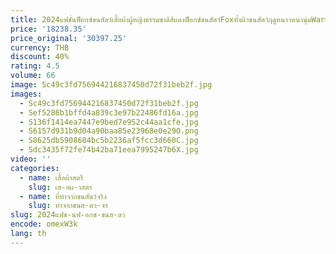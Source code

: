 ```yaml
---
title: 2024แฟชั่นฟ็อกซ์ขนสัตว์เสื้อผ้าผู้หญิงธรรมชาติสีแดงฟ็อกซ์ขนสัตว์Foxทั้งผิวขนสัตว์ฤดูหนาวหนานุ่มWarm Fox Fur Jacket
price: '18238.35'
price_original: '30397.25'
currency: THB
discount: 40%
rating: 4.5
volume: 66
image: Sc49c3fd756944216837450d72f31beb2f.jpg
images:
  - Sc49c3fd756944216837450d72f31beb2f.jpg
  - Sef5286b1bffd4a839c3e97b22486fd16a.jpg
  - S136f1414ea7447e9bed7e952c44aa1cfe.jpg
  - S6157d931b9d04a90baa85e23968e0e29O.png
  - S8625db5908684bc5b2236af5fcc3d660C.jpg
  - Sdc3435f72fe74b42ba71eea7995247b6X.jpg
video: ''
categories:
  - name: เสื้อผ้าสตรี
    slug: เส-อผ-าสตร
  - name: ที่ทำจากขนสัตว์จริง
    slug: ทำจากขนส-ตว-จร
slug: 2024แฟช-นฟ-อกซ-ขนส-ตว
encode: omexW3k
lang: th
---
```

  